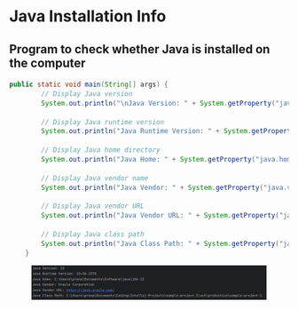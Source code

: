 # Java Installation Info

## Program to check whether Java is installed on the computer

```java
public static void main(String[] args) {
        // Display Java version
        System.out.println("\nJava Version: " + System.getProperty("java.version"));

        // Display Java runtime version
        System.out.println("Java Runtime Version: " + System.getProperty("java.runtime.version"));

        // Display Java home directory
        System.out.println("Java Home: " + System.getProperty("java.home"));

        // Display Java vendor name
        System.out.println("Java Vendor: " + System.getProperty("java.vendor"));

        // Display Java vendor URL
        System.out.println("Java Vendor URL: " + System.getProperty("java.vendor.url"));

        // Display Java class path
        System.out.println("Java Class Path: " + System.getProperty("java.class.path") + "\n");
    }
```

<figure><img src="../../.gitbook/assets/image (242).png" alt=""><figcaption></figcaption></figure>

